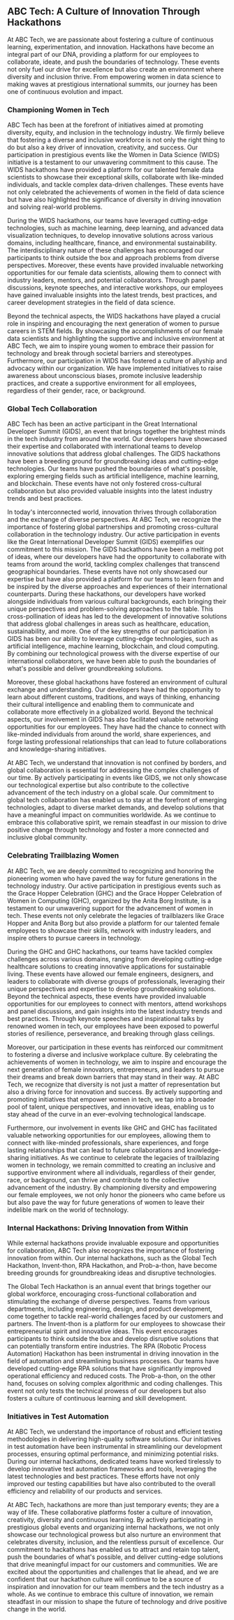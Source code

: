## ABC Tech: A Culture of Innovation Through Hackathons

At ABC Tech, we are passionate about fostering a culture of continuous learning, experimentation, and innovation. Hackathons have become an integral part of our DNA, providing a platform for our employees to collaborate, ideate, and push the boundaries of technology. These events not only fuel our drive for excellence but also create an environment where diversity and inclusion thrive. From empowering women in data science to making waves at prestigious international summits, our journey has been one of continuous evolution and impact.

### Championing Women in Tech
ABC Tech has been at the forefront of initiatives aimed at promoting diversity, equity, and inclusion in the technology industry. We firmly believe that fostering a diverse and inclusive workforce is not only the right thing to do but also a key driver of innovation, creativity, and success. Our participation in prestigious events like the Women in Data Science (WIDS) initiative is a testament to our unwavering commitment to this cause. The WIDS hackathons have provided a platform for our talented female data scientists to showcase their exceptional skills, collaborate with like-minded individuals, and tackle complex data-driven challenges. These events have not only celebrated the achievements of women in the field of data science but have also highlighted the significance of diversity in driving innovation and solving real-world problems.

During the WIDS hackathons, our teams have leveraged cutting-edge technologies, such as machine learning, deep learning, and advanced data visualization techniques, to develop innovative solutions across various domains, including healthcare, finance, and environmental sustainability. The interdisciplinary nature of these challenges has encouraged our participants to think outside the box and approach problems from diverse perspectives. Moreover, these events have provided invaluable networking opportunities for our female data scientists, allowing them to connect with industry leaders, mentors, and potential collaborators. Through panel discussions, keynote speeches, and interactive workshops, our employees have gained invaluable insights into the latest trends, best practices, and career development strategies in the field of data science.

Beyond the technical aspects, the WIDS hackathons have played a crucial role in inspiring and encouraging the next generation of women to pursue careers in STEM fields. By showcasing the accomplishments of our female data scientists and highlighting the supportive and inclusive environment at ABC Tech, we aim to inspire young women to embrace their passion for technology and break through societal barriers and stereotypes. Furthermore, our participation in WIDS has fostered a culture of allyship and advocacy within our organization. We have implemented initiatives to raise awareness about unconscious biases, promote inclusive leadership practices, and create a supportive environment for all employees, regardless of their gender, race, or background.

### Global Tech Collaboration
ABC Tech has been an active participant in the Great International Developer Summit (GIDS), an event that brings together the brightest minds in the tech industry from around the world. Our developers have showcased their expertise and collaborated with international teams to develop innovative solutions that address global challenges. The GIDS hackathons have been a breeding ground for groundbreaking ideas and cutting-edge technologies. Our teams have pushed the boundaries of what's possible, exploring emerging fields such as artificial intelligence, machine learning, and blockchain. These events have not only fostered cross-cultural collaboration but also provided valuable insights into the latest industry trends and best practices.

In today's interconnected world, innovation thrives through collaboration and the exchange of diverse perspectives. At ABC Tech, we recognize the importance of fostering global partnerships and promoting cross-cultural collaboration in the technology industry. Our active participation in events like the Great International Developer Summit (GIDS) exemplifies our commitment to this mission. The GIDS hackathons have been a melting pot of ideas, where our developers have had the opportunity to collaborate with teams from around the world, tackling complex challenges that transcend geographical boundaries. These events have not only showcased our expertise but have also provided a platform for our teams to learn from and be inspired by the diverse approaches and experiences of their international counterparts. During these hackathons, our developers have worked alongside individuals from various cultural backgrounds, each bringing their unique perspectives and problem-solving approaches to the table. This cross-pollination of ideas has led to the development of innovative solutions that address global challenges in areas such as healthcare, education, sustainability, and more. One of the key strengths of our participation in GIDS has been our ability to leverage cutting-edge technologies, such as artificial intelligence, machine learning, blockchain, and cloud computing. By combining our technological prowess with the diverse expertise of our international collaborators, we have been able to push the boundaries of what's possible and deliver groundbreaking solutions.

Moreover, these global hackathons have fostered an environment of cultural exchange and understanding. Our developers have had the opportunity to learn about different customs, traditions, and ways of thinking, enhancing their cultural intelligence and enabling them to communicate and collaborate more effectively in a globalized world. Beyond the technical aspects, our involvement in GIDS has also facilitated valuable networking opportunities for our employees. They have had the chance to connect with like-minded individuals from around the world, share experiences, and forge lasting professional relationships that can lead to future collaborations and knowledge-sharing initiatives.

At ABC Tech, we understand that innovation is not confined by borders, and global collaboration is essential for addressing the complex challenges of our time. By actively participating in events like GIDS, we not only showcase our technological expertise but also contribute to the collective advancement of the tech industry on a global scale. Our commitment to global tech collaboration has enabled us to stay at the forefront of emerging technologies, adapt to diverse market demands, and develop solutions that have a meaningful impact on communities worldwide. As we continue to embrace this collaborative spirit, we remain steadfast in our mission to drive positive change through technology and foster a more connected and inclusive global community.

### Celebrating Trailblazing Women
At ABC Tech, we are deeply committed to recognizing and honoring the pioneering women who have paved the way for future generations in the technology industry. Our active participation in prestigious events such as the Grace Hopper Celebration (GHC) and the Grace Hopper Celebration of Women in Computing (GHC), organized by the Anita Borg Institute, is a testament to our unwavering support for the advancement of women in tech. These events not only celebrate the legacies of trailblazers like Grace Hopper and Anita Borg but also provide a platform for our talented female employees to showcase their skills, network with industry leaders, and inspire others to pursue careers in technology.

During the GHC and GHC hackathons, our teams have tackled complex challenges across various domains, ranging from developing cutting-edge healthcare solutions to creating innovative applications for sustainable living. These events have allowed our female engineers, designers, and leaders to collaborate with diverse groups of professionals, leveraging their unique perspectives and expertise to develop groundbreaking solutions. Beyond the technical aspects, these events have provided invaluable opportunities for our employees to connect with mentors, attend workshops and panel discussions, and gain insights into the latest industry trends and best practices. Through keynote speeches and inspirational talks by renowned women in tech, our employees have been exposed to powerful stories of resilience, perseverance, and breaking through glass ceilings.

Moreover, our participation in these events has reinforced our commitment to fostering a diverse and inclusive workplace culture. By celebrating the achievements of women in technology, we aim to inspire and encourage the next generation of female innovators, entrepreneurs, and leaders to pursue their dreams and break down barriers that may stand in their way. At ABC Tech, we recognize that diversity is not just a matter of representation but also a driving force for innovation and success. By actively supporting and promoting initiatives that empower women in tech, we tap into a broader pool of talent, unique perspectives, and innovative ideas, enabling us to stay ahead of the curve in an ever-evolving technological landscape.

Furthermore, our involvement in events like GHC and GHC has facilitated valuable networking opportunities for our employees, allowing them to connect with like-minded professionals, share experiences, and forge lasting relationships that can lead to future collaborations and knowledge-sharing initiatives. As we continue to celebrate the legacies of trailblazing women in technology, we remain committed to creating an inclusive and supportive environment where all individuals, regardless of their gender, race, or background, can thrive and contribute to the collective advancement of the industry. By championing diversity and empowering our female employees, we not only honor the pioneers who came before us but also pave the way for future generations of women to leave their indelible mark on the world of technology.

### Internal Hackathons: Driving Innovation from Within
While external hackathons provide invaluable exposure and opportunities for collaboration, ABC Tech also recognizes the importance of fostering innovation from within. Our internal hackathons, such as the Global Tech Hackathon, Invent-thon, RPA Hackathon, and Prob-a-thon, have become breeding grounds for groundbreaking ideas and disruptive technologies.

The Global Tech Hackathon is an annual event that brings together our global workforce, encouraging cross-functional collaboration and stimulating the exchange of diverse perspectives. Teams from various departments, including engineering, design, and product development, come together to tackle real-world challenges faced by our customers and partners. The Invent-thon is a platform for our employees to showcase their entrepreneurial spirit and innovative ideas. This event encourages participants to think outside the box and develop disruptive solutions that can potentially transform entire industries. The RPA (Robotic Process Automation) Hackathon has been instrumental in driving innovation in the field of automation and streamlining business processes. Our teams have developed cutting-edge RPA solutions that have significantly improved operational efficiency and reduced costs. The Prob-a-thon, on the other hand, focuses on solving complex algorithmic and coding challenges. This event not only tests the technical prowess of our developers but also fosters a culture of continuous learning and skill development.

### Initiatives in Test Automation
At ABC Tech, we understand the importance of robust and efficient testing methodologies in delivering high-quality software solutions. Our initiatives in test automation have been instrumental in streamlining our development processes, ensuring optimal performance, and minimizing potential risks. During our internal hackathons, dedicated teams have worked tirelessly to develop innovative test automation frameworks and tools, leveraging the latest technologies and best practices. These efforts have not only improved our testing capabilities but have also contributed to the overall efficiency and reliability of our products and services.

At ABC Tech, hackathons are more than just temporary events; they are a way of life. These collaborative platforms foster a culture of innovation, creativity, diversity and continuous learning. By actively participating in prestigious global events and organizing internal hackathons, we not only showcase our technological prowess but also nurture an environment that celebrates diversity, inclusion, and the relentless pursuit of excellence. Our commitment to hackathons has enabled us to attract and retain top talent, push the boundaries of what's possible, and deliver cutting-edge solutions that drive meaningful impact for our customers and communities. We are excited about the opportunities and challenges that lie ahead, and we are confident that our hackathon culture will continue to be a source of inspiration and innovation for our team members and the tech industry as a whole. As we continue to embrace this culture of innovation, we remain steadfast in our mission to shape the future of technology and drive positive change in the world.
